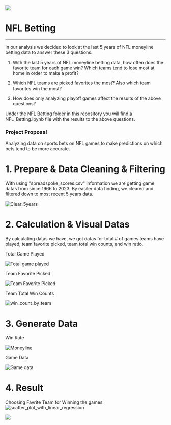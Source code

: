 <img src="https://capsule-render.vercel.app/api?type=waving&color=BDBDC8&height=150&section=header" />

# NFL Betting 
---

In our analysis we decided to look at the last 5 years of NFL moneyline betting data to answer these 3 questions:

1. With the last 5 years of NFL moneyline betting data, how often does the favorite team for each game win? Which teams tend to lose most at home in order to make a profit?

2. Which NFL teams are picked favorites the most? Also which team favorites win the most?

3. How does only analyzing playoff games affect the results of the above questions?

Under the NFL Betting folder in this repository you will find a NFL_Betting.ipynb file with the results to the above questions.

### Project Proposal
  Analyzing data on sports bets on NFL games to make predictions on which bets tend to be more accurate.
# 1. Prepare & Data Cleaning & Filtering
  With using "spreadspoke_scores.csv" information we are getting game datas from since 1966 to 2023. By easiler data finding, we cleared and filtered down to most recent 5 years data.

![Clear_5years](https://github.com/tarsian/Group_1-Project_1/assets/24801648/a3a939ef-f6a0-432a-98fa-ac788eb5514d)

# 2. Calculation & Visual Datas
  By calculating datas we have, we got datas for total # of games teams have played, team favorite picked, team total win counts, and win ratio.

  Total Game Played

  ![Total game played](https://github.com/tarsian/Group_1-Project_1/assets/24801648/41651ea3-177c-4ae9-93c9-dd57131c914c)

  Team Favorite Picked

  ![Team Favorite Picked](https://github.com/tarsian/Group_1-Project_1/assets/24801648/565af7bb-0a9e-4a78-8765-d324890bf4d8)

  Team Total Win Counts

  ![win_count_by_team](https://github.com/tarsian/Group_1-Project_1/assets/24801648/77208f3f-337c-48f1-a838-ead53d826b5a)

# 3. Generate Data
  Win Rate

  ![Moneyline](https://github.com/tarsian/Group_1-Project_1/assets/24801648/e7bd392c-8eb6-4a80-bfc3-1b050063cd28)

  Game Data

  ![Game data](https://github.com/tarsian/Group_1-Project_1/assets/24801648/bf8d7235-767f-412d-beff-5c07b4d3e808)

# 4. Result
  Choosing Favrite Team for Winning the games
  ![scatter_plot_with_linear_regression](https://github.com/tarsian/Group_1-Project_1/assets/24801648/8af13961-cc8a-4fc7-91c9-c91dc1b06a41)


<img src="https://capsule-render.vercel.app/api?type=waving&color=BDBDC8&height=150&section=footer" />